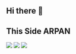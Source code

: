 ## Hi there 👋

<!--
**arpan2233/arpan2233** is a ✨ _special_ ✨ repository because its `README.md` (this file) appears on your GitHub profile.

Here are some ideas to get you started:

- 🔭 I’m currently working on ...
- 🌱 I’m currently learning ...
- 👯 I’m looking to collaborate on ...
- 🤔 I’m looking for help with ...
- 💬 Ask me about ...
- 📫 How to reach me: ...
- 😄 Pronouns: ...
- ⚡ Fun fact: ...
-->
## This Side ARPAN

<img src="https://assets.leetcode.com/static_assets/marketing/2024-50-lg.png"/>
<img src="https://assets.leetcode.com/static_assets/marketing/2024-100-lg.png">
<img src="https://github.com/user-attachments/assets/a0cf1b7f-c5bd-4bfc-ba1f-e717b2720597">
